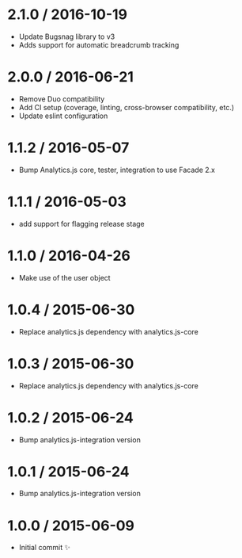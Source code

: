 2.1.0 / 2016-10-19
==================

  * Update Bugsnag library to v3
  * Adds support for automatic breadcrumb tracking

2.0.0 / 2016-06-21
==================

  * Remove Duo compatibility
  * Add CI setup (coverage, linting, cross-browser compatibility, etc.)
  * Update eslint configuration

1.1.2 / 2016-05-07
==================

  * Bump Analytics.js core, tester, integration to use Facade 2.x

1.1.1 / 2016-05-03
==================

  * add support for flagging release stage

1.1.0 / 2016-04-26
=================

  * Make use of the user object

1.0.4 / 2015-06-30
==================

  * Replace analytics.js dependency with analytics.js-core

1.0.3 / 2015-06-30
==================

  * Replace analytics.js dependency with analytics.js-core

1.0.2 / 2015-06-24
==================

  * Bump analytics.js-integration version

1.0.1 / 2015-06-24
==================

  * Bump analytics.js-integration version

1.0.0 / 2015-06-09
==================

  * Initial commit :sparkles:
